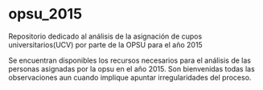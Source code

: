 # opsu_2015
Repositorio dedicado al análisis de la asignación de cupos universitarios(UCV) por parte de la OPSU para el año 2015

Se encuentran disponibles los recursos necesarios para el análisis de las personas asignadas por la opsu en el año 2015.
Son bienvenidas todas las observaciones aun cuando implique apuntar irregularidades del proceso.


